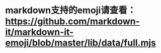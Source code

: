 # markdown支持的emoji请查看：https://github.com/markdown-it/markdown-it-emoji/blob/master/lib/data/full.mjs

